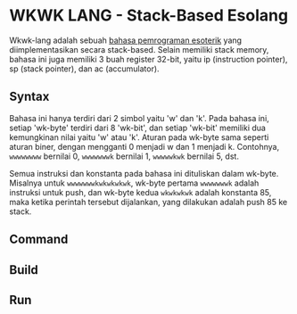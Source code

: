 # WKWK LANG - Stack-Based Esolang

Wkwk-lang adalah sebuah [bahasa pemrograman esoterik](https://en.wikipedia.org/wiki/Esoteric_programming_language) yang diimplementasikan secara stack-based. Selain memiliki stack memory, bahasa ini juga memiliki 3 buah register 32-bit, yaitu ip (instruction pointer), sp (stack pointer), dan ac (accumulator).

## Syntax

Bahasa ini hanya terdiri dari 2 simbol yaitu 'w' dan 'k'. Pada bahasa ini, setiap 'wk-byte' terdiri dari 8 'wk-bit', dan setiap 'wk-bit' memiliki dua kemungkinan nilai yaitu 'w' atau 'k'. Aturan pada wk-byte sama seperti aturan biner, dengan mengganti 0 menjadi w dan 1 menjadi k. Contohnya, `wwwwwwww` bernilai 0, `wwwwwwwk` bernilai 1,
`wwwwwkwk` bernilai 5, dst.

Semua instruksi dan konstanta pada bahasa ini dituliskan dalam wk-byte. Misalnya untuk `wwwwwwwkwkwkwkwk`, wk-byte pertama `wwwwwwwk` adalah instruksi untuk push, dan wk-byte kedua `wkwkwkwk` adalah konstanta 85, maka ketika perintah tersebut dijalankan, yang dilakukan adalah push 85 ke stack.

## Command

## Build

## Run